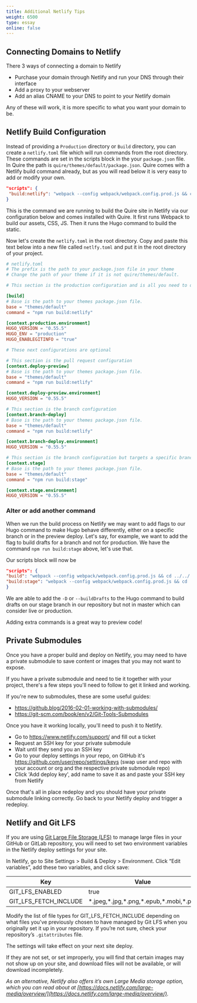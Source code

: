 ```yaml
---
title: Additional Netlify Tips
weight: 6500
type: essay
online: false
---
```


## Connecting Domains to Netlify

There 3 ways of connecting a domain to Netlify

- Purchase your domain through Netlify and run your DNS through their interface
- Add a proxy to your webserver
- Add an alias CNAME to your DNS to point to your Netlify domain

Any of these will work, it is more specific to what you want your domain to be.

## Netlify Build Configuration

Instead of providing a `Production` directory or `Build` directory, you can create a `netlify.toml` file which will run commands from the root directory. These commands are set in the scripts block in the your `package.json` file.  In Quire the path is `quire/themes/default/package.json`. Quire comes with a Netlify build command already, but as you will read below it is very easy to add or modify your own.

```json
"scripts": {
 "build:netlify": "webpack --config webpack/webpack.config.prod.js && cd ../../ && hugo --minify --config config.yaml,config/site.yaml"
}
```

This is the command we are running to build the Quire site in Netlify via our configuration below and comes installed with Quire. It first runs Webpack to build our assets, CSS, JS. Then it runs the Hugo command to build the static.

Now let's create the `netlify.toml` in the root directory. Copy and paste this text below into a new file called `netlfy.toml` and put it in the root directory of your project.

```toml
# netlify.toml
# The prefix is the path to your package.json file in your theme
# Change the path of your theme if it is not quire/themes/default.

# This section is the production configuration and is all you need to deploy

[build]
# Base is the path to your themes package.json file.
base = "themes/default"
command = "npm run build:netlify"

[context.production.environment]
HUGO_VERSION = "0.55.5"
HUGO_ENV = "production"
HUGO_ENABLEGITINFO = "true"

# These next configurations are optional

# This section is the pull request configuration
[context.deploy-preview]
# Base is the path to your themes package.json file.
base = "themes/default"
command = "npm run build:netlify"

[context.deploy-preview.environment]
HUGO_VERSION = "0.55.5"

# This section is the branch configuration
[context.branch-deploy]
# Base is the path to your themes package.json file.
base = "themes/default"
command = "npm run build:netlify"

[context.branch-deploy.environment]
HUGO_VERSION = "0.55.5"

# This section is the branch configuration but targets a specific branch and also runs a different command
[context.stage]
# Base is the path to your themes package.json file.
base = "themes/default"
command = "npm run build:stage"

[context.stage.environment]
HUGO_VERSION = "0.55.5"
```

### Alter or add another command

When we run the build process on Netlify we may want to add flags to our Hugo command to make Hugo behave differently, either on a specific branch or in the preview deploy. Let's say, for example, we want to add the flag to build drafts for a branch and not for production. We have the command `npm run build:stage` above, let's use that.

Our scripts block will now be

```json
"scripts": {
"build": "webpack --config webpack/webpack.config.prod.js && cd ../../ && hugo --minify --config config.yaml,config/site.yaml",
"build:stage": "webpack --config webpack/webpack.config.prod.js && cd ../../ && hugo --minify -D"
}
```

We are able to add the `-D` or `--buildDrafts` to the Hugo command to build drafts on our stage branch in our repository but not in master which can consider live or production.

Adding extra commands is a great way to preview code!

## Private Submodules

Once you have a proper build and deploy on Netlify, you may need to have a private submodule to save content or images that you may not want to expose.

If you have a private submodule and need to tie it together with your project, there's a few steps you'll need to follow to get it linked and working.

If you're new to submodules, these are some useful guides:

- https://github.blog/2016-02-01-working-with-submodules/
- https://git-scm.com/book/en/v2/Git-Tools-Submodules

Once you have it working locally, you'll need to push it to Netlify.

- Go to https://www.netlify.com/support/ and fill out a ticket
- Request an SSH key for your private submodule
- Wait until they send you an SSH key
- Go to your deploy settings in your repo, on GitHub it's https://github.com/user/repo/settings/keys (swap user and repo with your account or org and the respective private submodule repo)
- Click 'Add deploy key', add name to save it as and paste your SSH key from Netlify

Once that's all in place redeploy and you should have your private submodule linking correctly.  Go back to your Netlify deploy and trigger a redeploy.

## Netlify and Git LFS

If you are using [Git Large File Storage (LFS)](https://git-lfs.github.com/) to manage large files in your GitHub or GitLab repository, you will need to set two environment variables in the Netlify deploy settings for your site.

In Netlify, go to Site Settings > Build & Deploy > Environment. Click “Edit variables”, add these two variables, and click save:

| Key | Value |
| --- | ----- |
| GIT_LFS_ENABLED | true |
| GIT_LFS_FETCH_INCLUDE | \*.jpeg,\*.jpg,\*.png,\*.epub,\*.mobi,\*.pdf |

Modify the list of file types for GIT_LFS_FETCH_INCLUDE depending on what files you’ve previously chosen to have managed by Git LFS when you originally set it up in your repository. If you’re not sure, check your repository’s `.gitattributes` file.

The settings will take effect on your next site deploy.

If they are not set, or set improperly, you will find that certain images may not show up on your site, and download files will not be available, or will download incompletely.

*As an alternative, Netlify also offers it’s own Large Media storage option, which you can read about at [https://docs.netlify.com/large-media/overview/](https://docs.netlify.com/large-media/overview/).*
